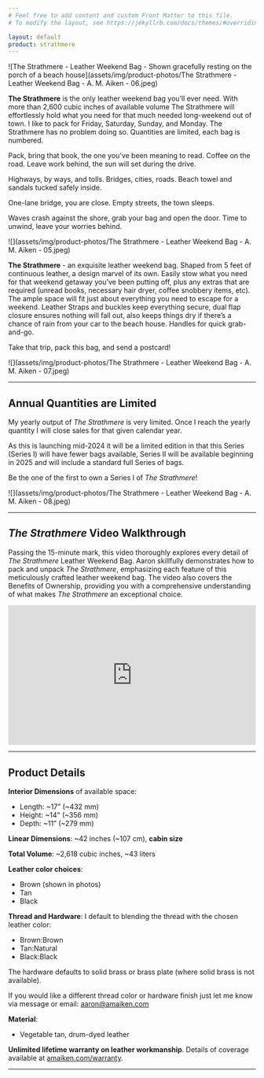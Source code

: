 ```yaml
---
# Feel free to add content and custom Front Matter to this file.
# To modify the layout, see https://jekyllrb.com/docs/themes/#overriding-theme-defaults

layout: default
product: strathmere
---
```

![The Strathmere - Leather Weekend Bag - Shown gracefully resting on the porch of a beach house](assets/img/product-photos/The Strathmere - Leather Weekend Bag - A. M. Aiken - 06.jpeg)

**The Strathmere** is the only leather weekend bag you’ll ever need. With more than 2,600 cubic inches of available volume The Strathmere will effortlessly hold what you need for that much needed long-weekend out of town. I like to pack for Friday, Saturday, Sunday, and Monday. The Strathmere has no problem doing so. Quantities are limited, each bag is numbered.

Pack, bring that book, the one you’ve been meaning to read. Coffee on the road. Leave work behind, the sun will set during the drive. 

Highways, by ways, and tolls. Bridges, cities, roads. Beach towel and sandals tucked safely inside. 

One-lane bridge, you are close. Empty streets, the town sleeps.  

Waves crash against the shore, grab your bag and open the door. Time to unwind, leave your worries behind. 

![](assets/img/product-photos/The Strathmere - Leather Weekend Bag - A. M. Aiken - 05.jpeg)

**The Strathmere** - an exquisite leather weekend bag. Shaped from 5 feet of continuous leather, a design marvel of its own. Easily stow what you need for that weekend getaway you’ve been putting off, plus any extras that are required (unread books, necessary hair dryer, coffee snobbery items, etc). The ample space will fit just about everything you need to escape for a weekend. Leather Straps and buckles keep everything secure, dual flap closure ensures nothing will fall out, also keeps things dry if there’s a chance of rain from your car to the beach house. Handles for quick grab-and-go. 

Take that trip, pack this bag, and send a postcard!

![](assets/img/product-photos/The Strathmere - Leather Weekend Bag - A. M. Aiken - 07.jpeg)

---

## Annual Quantities are Limited
My yearly output of _The Strathmere_ is very limited. Once I reach the yearly quantity I will close sales for that given calendar year. 

As this is launching mid-2024 it will be a limited edition in that this Series (Series I) will have fewer bags available, Series II will be available beginning in 2025 and will include a standard full Series of bags.

Be the one of the first to own a Series I of _The Strathmere_!

![](assets/img/product-photos/The Strathmere - Leather Weekend Bag - A. M. Aiken - 08.jpeg)

---

## _The Strathmere_ Video Walkthrough

Passing the 15-minute mark, this video thoroughly explores every detail of _The Strathmere_ Leather Weekend Bag. Aaron skillfully demonstrates how to pack and unpack _The Strathmere_, emphasizing each feature of this meticulously crafted leather weekend bag. The video also covers the Benefits of Ownership, providing you with a comprehensive understanding of what makes _The Strathmere_ an exceptional choice. 

<div style="position:relative;padding-top:56.25%;"><iframe src="https://iframe.mediadelivery.net/embed/117635/16a37ad7-afd6-4449-8a94-6a0fd57abb6a?autoplay=false&loop=false&muted=false&preload=true&responsive=true" loading="lazy" style="border:0;position:absolute;top:0;height:100%;width:100%;" allow="accelerometer;gyroscope;autoplay;encrypted-media;picture-in-picture;" allowfullscreen="true"></iframe></div>

---

## Product Details

**Interior Dimensions** of available space:
- Length: ~17” (~432 mm)
- Height: ~14" (~356 mm)
- Depth: ~11” (~279 mm)

**Linear Dimensions**: ~42 inches (~107 cm), **cabin size**

**Total Volume**: ~2,618 cubic inches, ~43 liters

**Leather color choices**:
- Brown (shown in photos)
- Tan
- Black

**Thread and Hardware**:
I default to blending the thread with the chosen leather color: 
- Brown:Brown 
- Tan:Natural 
- Black:Black

The hardware defaults to solid brass or brass plate (where solid brass is not available).

If you would like a different thread color or hardware finish just let me know via message or email: aaron@amaiken.com

**Material**:
- Vegetable tan, drum-dyed leather

**Unlimited lifetime warranty on leather workmanship**. Details of coverage available at [amaiken.com/warranty](https://amaiken.com/pages/shipping-returns-and-warranty-information).

---